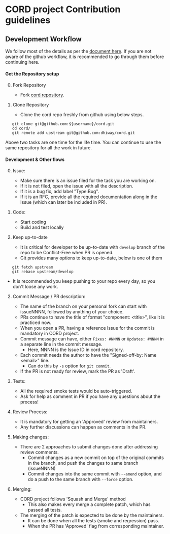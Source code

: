 # CORD project Contribution guidelines

## Development Workflow

We follow most of the details as per the [document here](https://help.github.com/en/github/collaborating-with-issues-and-pull-requests). If you are not aware of the github workflow, it is recommended to go through them before continuing here.


#### Get the Repository setup

0. Fork Repository
   - Fork [cord repository](https://github.com/dhiway/cord/fork).

1. Clone Repository
   - Clone the cord repo freshly from github using below steps.

```
   git clone git@github.com:${username}/cord.git
   cd cord/
   git remote add upstream git@github.com:dhiway/cord.git
```

Above two tasks are one time for the life time. You can continue to use the same repository for all the work in future.

#### Development & Other flows

0. Issue:
   - Make sure there is an issue filed for the task you are working on.
   - If it is not filed, open the issue with all the description.
   - If it is a bug fix, add label "Type:Bug".
   - If it is an RFC, provide all the required documentation along in the Issue (which can later be included in PR).

1. Code:
   - Start coding
   - Build and test locally

2. Keep up-to-date
   - It is critical for developer to be up-to-date with `develop` branch of the repo to be Conflict-Free when PR is opened.
   - Git provides many options to keep up-to-date, below is one of them
```
   git fetch upstream
   git rebase upstream/develop
```
   - It is recommended you keep pushing to your repo every day, so you don't loose any work.

2. Commit Message / PR description:
   - The name of the branch on your personal fork can start with issueNNNN, followed by anything of your choice.
   - PRs continue to have the title of format "component: \<title\>", like it is practiced now.
   - When you open a PR, having a reference Issue for the commit is mandatory in CORD project.
   - Commit message can have, either `Fixes: #NNNN` or `Updates: #NNNN` in a separate line in the commit message.
     - Here, NNNN is the Issue ID in cord repository.
   - Each commit needs the author to have the "Signed-off-by: Name \<email\>" line.
     - Can do this by `-s` option for `git commit`.
   - If the PR is not ready for review, mark the PR as 'Draft'.

3. Tests:
   - All the required smoke tests would be auto-triggered.
   - Ask for help as comment in PR if you have any questions about the process!

4. Review Process:
   - It is mandatory for getting an 'Approved' review from maintainers.
   - Any further discussions can happen as comments in the PR.

5. Making changes:
   - There are 2 approaches to submit changes done after addressing review comments.
     - Commit changes as a new commit on top of the original commits in the branch, and push the changes to same branch (issueNNNN)
     - Commit changes into the same commit with `--amend` option, and do a push to the same branch with `--force` option.

6. Merging:
   - CORD project follows 'Squash and Merge' method
     - This also makes every merge a complete patch, which has passed all tests.
   - The merging of the patch is expected to be done by the maintainers.
     - It can be done when all the tests (smoke and regression) pass.
     - When the PR has 'Approved' flag from corresponding maintainer.


